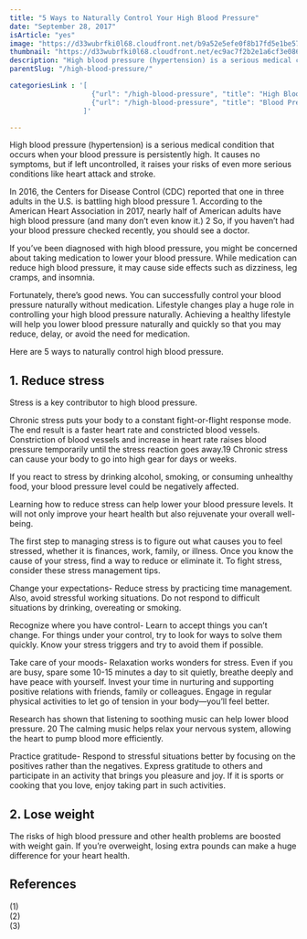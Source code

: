 ```yaml
---
title: "5 Ways to Naturally Control Your High Blood Pressure"
date: "September 28, 2017"
isArticle: "yes"
image: "https://d33wubrfki0l68.cloudfront.net/b9a52e5efe0f8b17fd5e1be57c81e6c4a578272d/65585/img/hbp5ways.jpg"
thumbnail: "https://d33wubrfki0l68.cloudfront.net/ec9ac7f2b2e1a6cf3e086c52c77fe50760773e44/0e0a9/img/hbp5ways_thumbnail.jpg"
description: "High blood pressure (hypertension) is a serious medical condition that occurs when your blood pressure is persistently high. It causes no symptoms, but if left uncontrolled, it raises your risks of even more serious conditions like heart attack and stroke."
parentSlug: "/high-blood-pressure/"

categoriesLink : '[
                    {"url": "/high-blood-pressure", "title": "High Blood Pressure"},
                    {"url": "/high-blood-pressure", "title": "Blood Pressure"}
                  ]'

---
```





<p>High blood pressure (hypertension) is a serious medical condition that occurs when your blood pressure
                        is persistently high. It causes no symptoms, but if left uncontrolled, it raises your risks of even more
                        serious conditions like heart attack and stroke.
                    </p>
                    <p>In 2016, the Centers for Disease Control (CDC) reported that one in three adults in the U.S. is
                        battling high blood pressure 1. According to the American Heart Association in 2017, nearly half of
                        American adults have high blood pressure (and many don’t even know it.) 2 So, if you haven’t had your
                        blood pressure checked recently, you should see a doctor.
                    </p>
                    <p>If you’ve been diagnosed with high blood pressure, you might be concerned about taking medication to
                        lower your blood pressure. While medication can reduce high blood pressure, it may cause side effects
                        such as dizziness, leg cramps, and insomnia.
                    </p>
                    <p>Fortunately, there’s good news. You can successfully control your blood pressure naturally without medication.
                        Lifestyle changes play a huge role in controlling your high blood pressure naturally. Achieving a
                        healthy lifestyle will help you lower blood pressure naturally and quickly so that you may reduce,
                        delay, or avoid the need for medication.
                    </p>
                    <p>Here are 5 ways to naturally control high blood pressure.</p>
                    <h2>1. Reduce stress</h2>
                    <p>Stress is a key contributor to high blood pressure.</p>
                    <p>Chronic stress puts your body to a constant fight-or-flight response mode. The end
                        result is a faster heart rate and constricted blood vessels.  Constriction of blood vessels and
                        increase in heart rate raises blood pressure temporarily until the stress reaction goes away.19
                        Chronic stress can cause your body to go into high gear for days or weeks.
                    </p>
                    <p>If you react to stress by drinking alcohol, smoking, or consuming unhealthy food, your blood pressure
                        level could be negatively affected.
                    </p>
                    <p>Learning how to reduce stress can help lower your blood pressure levels.
                        It will not only improve your heart health but also rejuvenate your overall well-being.
                    </p>
                    <p>The first step to managing stress is to figure out what causes you to feel stressed, whether
                        it is finances, work, family, or illness. Once you know the cause of your stress,
                        find a way to reduce or eliminate it.
                        To fight stress, consider these stress management tips.
                    </p>
                    <p>Change your expectations- Reduce stress by practicing time management.
                        Also, avoid stressful working situations. Do not respond to difficult situations by drinking, overeating or smoking.
                    </p>
                    <p>Recognize where you have control- Learn to accept things you can’t change.
                        For things under your control, try to look for ways to solve them quickly. Know your stress
                        triggers and try to avoid them if possible.
                    </p>
                    <p>Take care of your moods- Relaxation works wonders for stress. Even if you are busy, spare some 10-15
                        minutes a day to sit quietly, breathe deeply and have peace with yourself. Invest your time in
                        nurturing and supporting positive relations with friends, family or colleagues. Engage in regular physical
                        activities to let go of tension in your body—you’ll feel better.
                    </p>
                    <p>Research has shown that listening to soothing music can help lower blood pressure.
                        20 The calming music helps relax your nervous system, allowing the heart to pump blood more efficiently.
                    </p>
                    <p>Practice gratitude- Respond to stressful situations better by focusing on the positives rather than
                        the negatives. Express gratitude to others and participate in an activity that brings you pleasure and joy.
                        If it is sports or cooking that you love, enjoy taking part in such activities.
                    </p>
                    <h2>2. Lose weight</h2>
                    <p>The risks of high blood pressure and other health problems are boosted with weight gain.
                        If you’re overweight, losing extra pounds can make a huge difference for your heart health.
                    </p>
                    <h2>References</h2>
                    <p>
                        (1)<br/>
                        (2)<br/>
                        (3)
                    </p>